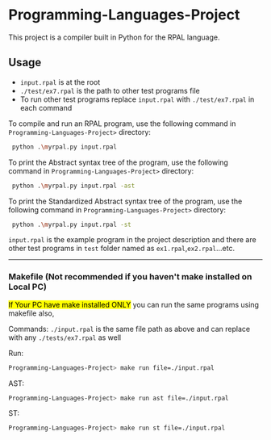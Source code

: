 # Programming-Languages-Project

This project is a compiler built in Python for the RPAL language.

## Usage

- `input.rpal` is at the root
- `./test/ex7.rpal` is the path to other test programs file 
- To run other test programs replace `input.rpal` with `./test/ex7.rpal` in each command

To compile and run an RPAL program, use the following command in `Programming-Languages-Project>` directory:

```bash
 python .\myrpal.py input.rpal
```

To print the Abstract syntax tree of the program, use the following command in `Programming-Languages-Project>` directory:

```bash
 python .\myrpal.py input.rpal -ast
```

To print the Standardized Abstract syntax tree of the program, use the following command in `Programming-Languages-Project>` directory:

```bash
 python .\myrpal.py input.rpal -st
```

`input.rpal` is the example program in the project description and there are other test programs in `test` folder named as `ex1.rpal`,`ex2.rpal`...etc.

<hr></hr>

### Makefile (Not recommended if you haven't make installed on Local PC)

<mark>If Your PC have make installed ONLY</mark> you can run the same programs using makefile also,

Commands: `./input.rpal` is the same file path as above and can replace with any `./tests/ex7.rpal` as well

Run:

```bash
Programming-Languages-Project> make run file=./input.rpal
```

AST:

```bash
Programming-Languages-Project> make run ast file=./input.rpal
```

ST:

```bash
Programming-Languages-Project> make run st file=./input.rpal
```

